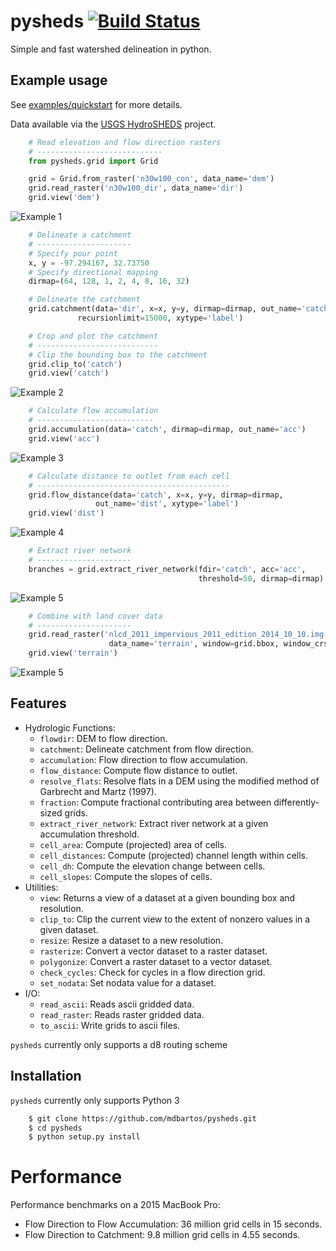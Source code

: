 # pysheds [![Build Status](https://travis-ci.org/mdbartos/pysheds.svg?branch=master)](https://travis-ci.org/mdbartos/pysheds)
Simple and fast watershed delineation in python.

## Example usage

See [examples/quickstart](https://github.com/mdbartos/pysheds/blob/master/examples/quickstart.ipynb) for more details.

Data available via the [USGS HydroSHEDS](https://hydrosheds.cr.usgs.gov/datadownload.php) project.

```python
    # Read elevation and flow direction rasters
    # ----------------------------
    from pysheds.grid import Grid

    grid = Grid.from_raster('n30w100_con', data_name='dem')
    grid.read_raster('n30w100_dir', data_name='dir')
    grid.view('dem')
```

![Example 1](examples/img/conditioned_dem.png)

```python
    # Delineate a catchment
    # ---------------------
    # Specify pour point
    x, y = -97.294167, 32.73750
    # Specify directional mapping
    dirmap=(64, 128, 1, 2, 4, 8, 16, 32)

    # Delineate the catchment
    grid.catchment(data='dir', x=x, y=y, dirmap=dirmap, out_name='catch',
               recursionlimit=15000, xytype='label')

    # Crop and plot the catchment
    # ---------------------------
    # Clip the bounding box to the catchment
    grid.clip_to('catch')
    grid.view('catch')
```

![Example 2](examples/img/catchment.png)

```python
    # Calculate flow accumulation
    # --------------------------
    grid.accumulation(data='catch', dirmap=dirmap, out_name='acc')
    grid.view('acc')
```

![Example 3](examples/img/flow_accumulation.png)

```python
    # Calculate distance to outlet from each cell
    # -------------------------------------------
    grid.flow_distance(data='catch', x=x, y=y, dirmap=dirmap,
                   out_name='dist', xytype='label')
    grid.view('dist')
```

![Example 4](examples/img/flow_distance.png)

```python
    # Extract river network
    # ---------------------
    branches = grid.extract_river_network(fdir='catch', acc='acc',
                                          threshold=50, dirmap=dirmap)
```

![Example 5](examples/img/river_network.png)

```python
    # Combine with land cover data
    # ---------------------
    grid.read_raster('nlcd_2011_impervious_2011_edition_2014_10_10.img',
                      data_name='terrain', window=grid.bbox, window_crs=grid.crs)
    grid.view('terrain')
```

![Example 5](examples/img/impervious_area.png)

## Features

- Hydrologic Functions:
  - `flowdir`: DEM to flow direction.
  - `catchment`: Delineate catchment from flow direction.
  - `accumulation`: Flow direction to flow accumulation.
  - `flow_distance`: Compute flow distance to outlet.
  - `resolve_flats`: Resolve flats in a DEM using the modified method of Garbrecht and Martz (1997).
  - `fraction`: Compute fractional contributing area between differently-sized grids.
  - `extract_river_network`: Extract river network at a given accumulation threshold.
  - `cell_area`: Compute (projected) area of cells.
  - `cell_distances`: Compute (projected) channel length within cells.
  - `cell_dh`: Compute the elevation change between cells.
  - `cell_slopes`: Compute the slopes of cells.
- Utilities:
  - `view`: Returns a view of a dataset at a given bounding box and resolution.
  - `clip_to`: Clip the current view to the extent of nonzero values in a given dataset.
  - `resize`: Resize a dataset to a new resolution.
  - `rasterize`: Convert a vector dataset to a raster dataset.
  - `polygonize`: Convert a raster dataset to a vector dataset.
  - `check_cycles`: Check for cycles in a flow direction grid.
  - `set_nodata`: Set nodata value for a dataset.
- I/O:
  - `read_ascii`: Reads ascii gridded data.
  - `read_raster`: Reads raster gridded data.
  - `to_ascii`: Write grids to ascii files.

`pysheds` currently only supports a d8 routing scheme

## Installation

`pysheds` currently only supports Python 3

```bash
    $ git clone https://github.com/mdbartos/pysheds.git
    $ cd pysheds
    $ python setup.py install
```


# Performance
Performance benchmarks on a 2015 MacBook Pro:

- Flow Direction to Flow Accumulation: 36 million grid cells in 15 seconds.
- Flow Direction to Catchment: 9.8 million grid cells in 4.55 seconds.
